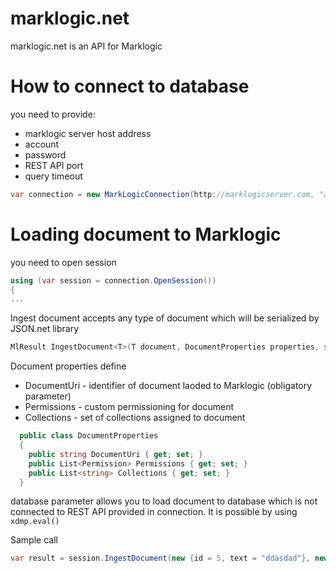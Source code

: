 # marklogic.net

marklogic.net is an API for Marklogic

# How to connect to database
 
you need to provide:
- marklogic server host address
- account
- password
- REST API port
- query timeout
```cs
var connection = new MarkLogicConnection(http://marklogicserver.com, "admin", "pass", 8091, 50000);
```

# Loading document to Marklogic

you need to open session

```cs
using (var session = connection.OpenSession())
{
...
```

Ingest document accepts any type of document which will be serialized by JSON.net library
```cs
MlResult IngestDocument<T>(T document, DocumentProperties properties, string database = null)
```
Document properties define 
- DocumentUri - identifier of document laoded to Marklogic (obligatory parameter)
- Permissions - custom permissioning for document
- Collections - set of collections assigned to document
```cs
  public class DocumentProperties
  {
    public string DocumentUri { get; set; }
    public List<Permission> Permissions { get; set; }
    public List<string> Collections { get; set; }
  }
```

database parameter allows you to load document to database which is not connected to REST API provided in connection. It is possible by using ```xdmp.eval()```

Sample call
```cs 
var result = session.IngestDocument(new {id = 5, text = "ddasdad"}, new DocumentProperties() {DocumentUri = "/testdocument.json"});
```


